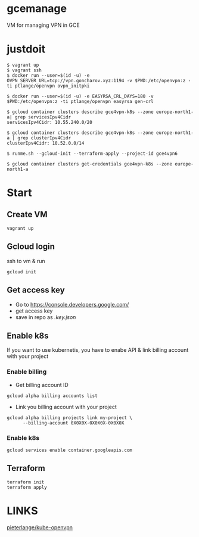 # gcemanage

VM for managing VPN in GCE

# justdoit
```
$ vagrant up
$ vagrant ssh
$ docker run --user=$(id -u) -e OVPN_SERVER_URL=tcp://vpn.goncharov.xyz:1194 -v $PWD:/etc/openvpn:z -ti ptlange/openvpn ovpn_initpki

$ docker run --user=$(id -u) -e EASYRSA_CRL_DAYS=180 -v $PWD:/etc/openvpn:z -ti ptlange/openvpn easyrsa gen-crl

$ gcloud container clusters describe gce4vpn-k8s --zone europe-north1-a| grep servicesIpv4Cidr
servicesIpv4Cidr: 10.55.240.0/20

$ gcloud container clusters describe gce4vpn-k8s --zone europe-north1-a | grep clusterIpv4Cidr
clusterIpv4Cidr: 10.52.0.0/14

$ runme.sh --gcloud-init --terraform-apply --project-id gce4vpn6

$ gcloud container clusters get-credentials gce4vpn-k8s --zone europe-north1-a
```

# Start

## Create VM
```
vagrant up
```

## Gcloud login
ssh to vm & run
```
gcloud init
```

## Get access key
* Go to https://console.developers.google.com/
* get access key
* save in repo as _.key.json_

## Enable k8s
If you want to use kubernetis, you have to enabe API & link billing account with your project

### Enable billing
* Get billing account ID
```
gcloud alpha billing accounts list
```
* Link you billing account with your project
```
gcloud alpha billing projects link my-project \
      --billing-account 0X0X0X-0X0X0X-0X0X0X
```

### Enable k8s
```
gcloud services enable container.googleapis.com
```

## Terraform
```
terraform init
terraform apply
```


# LINKS
[pieterlange/kube-openvpn](https://github.com/pieterlange/kube-openvpn)
